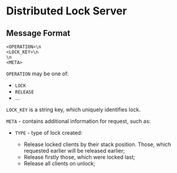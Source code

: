 # Distributed Lock Server

## Message Format

```text
<OPERATION>\n
<LOCK_KEY>\n
\n
<META>
```

`OPERATION` may be one of:

- `LOCK`
- `RELEASE`
- ...

`LOCK_KEY` is a string key, which uniquely identifies lock.

`META` - contains additional information for request, such as:

- `TYPE` - type of lock created:

  - Release locked clients by their stack position. Those, which requested earlier will be released earlier;
  - Release firstly those, which were locked last;
  - Release all clients on unlock;
